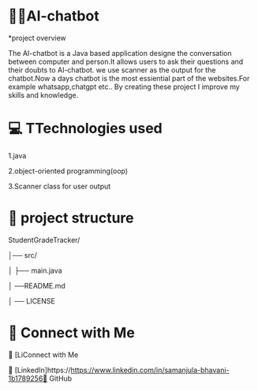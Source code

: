 # 🚀💫AI-chatbot
*project overview

The AI-chatbot is a Java based application designe the conversation between computer and person.It allows users to ask their questions and their doubts  to AI-chatbot.
we use scanner as the output for the chatbot.Now a days chatbot is the most essiential part of the websites.For example whatsapp,chatgpt etc.. 
By creating these project I improve my skills and knowledge.

# 💻 TTechnologies used

1.java

2.object-oriented programming(oop)

3.Scanner class for user output

# 📂 project structure
StudentGradeTracker/

│── src/

│ ├── main.java

│ ──README.md

│ ── LICENSE

# 📩 Connect with Me
🔗 [LiConnect with Me

🔗 [LinkedIn]https://https://www.linkedin.com/in/samanjula-bhavani-1b1789256🔗 GitHub
